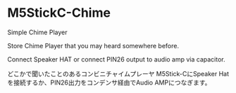# M5StickC-Chime

Simple Chime Player

Store Chime Player that you may heard somewhere before.

Connect Speaker HAT or connect PIN26 output to audio amp via capacitor.


どこかで聞いたことのあるコンビニチャイムプレーヤ
M5Stick-CにSpeaker Hat を接続するか、PIN26出力をコンデンサ経由でAudio AMPにつなぎます。

